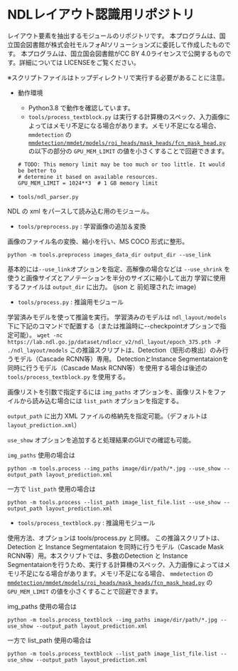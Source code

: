 # NDLレイアウト認識用リポジトリ

レイアウト要素を抽出するモジュールのリポジトリです。
本プログラムは、国立国会図書館が株式会社モルフォAIソリューションズに委託して作成したものです。
本プログラムは、国立国会図書館がCC BY 4.0ライセンスで公開するものです。詳細については LICENSEをご覧ください。

※スクリプトファイルはトップディレクトリで実行する必要があることに注意。

* 動作環境
  * Python3.8 で動作を確認しています。
  * `tools/process_textblock.py` は実行する計算機のスペック、入力画像によってはメモリ不足になる場合があります。メモリ不足になる場合、 
  `mmdetection` の [`mmdetection/mmdet/models/roi_heads/mask_heads/fcn_mask_head.py`](https://github.com/open-mmlab/mmdetection/blob/master/mmdet/models/roi_heads/mask_heads/fcn_mask_head.py#L19) の以下の部分の `GPU_MEM_LIMIT` の値を小さくすることで回避できます。
  ```
  # TODO: This memory limit may be too much or too little. It would be better to
  # determine it based on available resources.
  GPU_MEM_LIMIT = 1024**3  # 1 GB memory limit
  ```


* `tools/ndl_parser.py`

NDL の xml をパースして読み込む用のモジュール。

* `tools/preprocess.py` : 学習画像の追加＆変換

画像のファイル名の変換、縮小を行い、MS COCO 形式に整形。

```
python -m tools.preprocess images_data_dir output_dir --use_link
```

基本的には`--use_link`オプションを指定、高解像の場合などは `--use_shrink` を使うと画像サイズとアノテーションを半分のサイズに縮小して出力
学習に使用するファイルは `output_dir` に出力。 (json と 前処理された image)


* `tools/process.py` : 推論用モジュール

学習済みモデルを使って推論を実行。
学習済みのモデルは `ndl_layout/models` 下に下記のコマンドで配置する（または推論時に--checkpointオプションで指定可能）。
`
wget -nc https://lab.ndl.go.jp/dataset/ndlocr_v2/ndl_layout/epoch_375.pth -P ./ndl_layout/models
`
この推論スクリプトは、Detection（矩形の検出）のみ行うモデル（Cascade RCNN等）専用。
DetectionとInstance Segmentataionを同時に行うモデル（Cascade Mask RCNN等）を使用する場合は後述の `tools/process_textblock.py` を使用する。

画像リストを引数で指定するには `img_paths` オプションを、画像リストをファイルから読み込む場合には `list_path` オプションを指定する。

`output_path` に出力 XML ファイルの格納先を指定可能。（デフォルトは `layout_prediction.xml`）

`use_show` オプションを追加すると処理結果のGUIでの確認も可能。

`img_paths` 使用の場合は
```
python -m tools.process --img_paths image/dir/path/*.jpg --use_show --output_path layout_prediction.xml
```

一方で `list_path` 使用の場合は
```
python -m tools.process --list_path image_list_file.list --use_show --output_path layout_prediction.xml
```



* `tools/process_textblock.py` : 推論用モジュール

使用方法、オプションは tools/process.py と同様。
この推論スクリプトは、 Detection と Instance Segmentataion を同時に行うモデル（Cascade Mask RCNN等）用。本スクリプトでは、多数のDetection と Instance Segmentataionを行うため、実行する計算機のスペック、入力画像によってはメモリ不足になる場合があります。メモリ不足になる場合、 
`mmdetection` の [`mmdetection/mmdet/models/roi_heads/mask_heads/fcn_mask_head.py`](https://github.com/open-mmlab/mmdetection/blob/master/mmdet/models/roi_heads/mask_heads/fcn_mask_head.py#L19) の `GPU_MEM_LIMIT` の値を小さくすることで回避できます。


img_paths 使用の場合は
```
python -m tools.process_textblock --img_paths image/dir/path/*.jpg --use_show --output_path layout_prediction.xml
```

一方で list_path 使用の場合は
```
python -m tools.process_textblock --list_path image_list_file.list --use_show --output_path layout_prediction.xml
```
